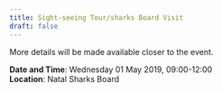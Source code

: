 ```yaml
---
title: Sight-seeing Tour/sharks Board Visit
draft: false
---
```


More details will be made available closer to the event.

**Date and Time**: Wednesday 01 May 2019, 09:00-12:00 \
**Location**: Natal Sharks Board
